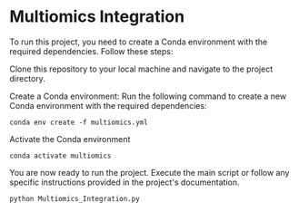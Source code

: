 # Multiomics Integration

To run this project, you need to create a Conda environment with the required dependencies. Follow these steps:

Clone this repository to your local machine and navigate to the project directory. 

Create a Conda environment: Run the following command to create a new Conda environment with the required dependencies:

```conda env create -f multiomics.yml```

Activate the Conda environment

```conda activate multiomics```

You are now ready to run the project. 
Execute the main script or follow any specific instructions provided in the project's documentation.

```python Multiomics_Integration.py```
